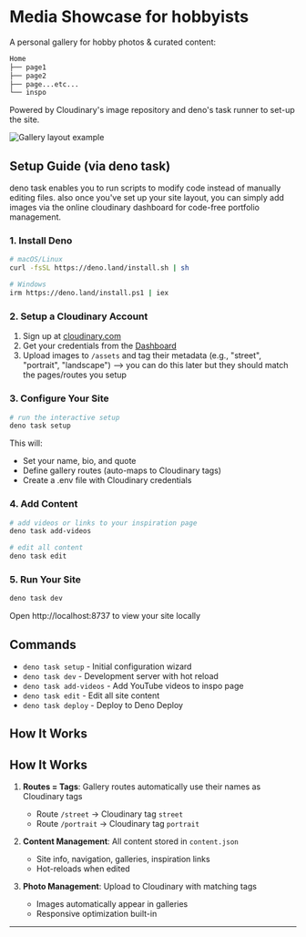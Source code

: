 # Media Showcase for hobbyists

A personal gallery for hobby photos & curated content:
```bash
Home
├── page1
├── page2
├── page...etc...
└── inspo
```
Powered by Cloudinary's image repository and deno's task runner to set-up the site.

![Gallery layout example](https://media.discordapp.net/attachments/1395202571068510328/1404042556651733074/image.png?ex=6899c007&is=68986e87&hm=22c6f92aa4b4c883bf5a9e9b4bc635af8424730139e871df4a9b46f0e6a65447&=&format=webp&quality=lossless&width=2198&height=1260)

## Setup Guide (via deno task)

deno task enables you to run scripts to modify code instead of manually editing files. also once you've set up your site layout, you can simply add images via the online cloudinary dashboard for code-free portfolio management.

### 1. Install Deno
```bash
# macOS/Linux
curl -fsSL https://deno.land/install.sh | sh

# Windows
irm https://deno.land/install.ps1 | iex
```

### 2. Setup a Cloudinary Account
1. Sign up at [cloudinary.com](https://cloudinary.com)
2. Get your credentials from the [Dashboard](https://cloudinary.com/console)
3. Upload images to `/assets` and tag their metadata (e.g., "street", "portrait", "landscape") --> you can do this later but they should match the pages/routes you setup

### 3. Configure Your Site
```bash
# run the interactive setup
deno task setup
```
This will:
- Set your name, bio, and quote
- Define gallery routes (auto-maps to Cloudinary tags)
- Create a .env file with Cloudinary credentials

### 4. Add Content
```bash
# add videos or links to your inspiration page
deno task add-videos

# edit all content
deno task edit
```

### 5. Run Your Site
```bash
deno task dev
```
Open http://localhost:8737 to view your site locally

## Commands

- `deno task setup` - Initial configuration wizard
- `deno task dev` - Development server with hot reload
- `deno task add-videos` - Add YouTube videos to inspo page
- `deno task edit` - Edit all site content
- `deno task deploy` - Deploy to Deno Deploy

## How It Works

## How It Works

1. **Routes = Tags**: Gallery routes automatically use their names as Cloudinary tags
   - Route `/street` → Cloudinary tag `street`
   - Route `/portrait` → Cloudinary tag `portrait`

2. **Content Management**: All content stored in `content.json`
   - Site info, navigation, galleries, inspiration links
   - Hot-reloads when edited

3. **Photo Management**: Upload to Cloudinary with matching tags
   - Images automatically appear in galleries
   - Responsive optimization built-in
   
---
